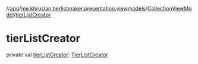 //[app](../../../index.md)/[me.khruslan.tierlistmaker.presentation.viewmodels](../index.md)/[CollectionViewModel](index.md)/[tierListCreator](tier-list-creator.md)

# tierListCreator

private val [tierListCreator](tier-list-creator.md): [TierListCreator](../../me.khruslan.tierlistmaker.data.providers.tierlist/-tier-list-creator/index.md)
